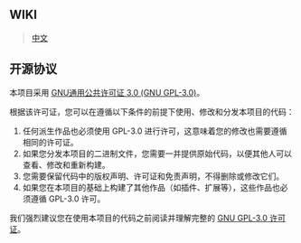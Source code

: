## WIKI
> [中文](https://wiki.originmc.cn/zh/Magic)
## 开源协议

本项目采用 [GNU通用公共许可证 3.0 (GNU GPL-3.0)](https://www.gnu.org/licenses/gpl-3.0.en.html)。

根据该许可证，您可以在遵循以下条件的前提下使用、修改和分发本项目的代码：

1. 任何派生作品也必须使用 GPL-3.0 进行许可，这意味着您的修改也需要遵循相同的许可证。
2. 如果您分发本项目的二进制文件，您需要一并提供原始代码，以便其他人可以查看、修改和重新构建。
3. 您需要保留代码中的版权声明、许可证和免责声明，不得删除或修改它们。
4. 如果您在本项目的基础上构建了其他作品（如插件、扩展等），这些作品也必须遵循 GPL-3.0 许可。

我们强烈建议您在使用本项目的代码之前阅读并理解完整的 [GNU GPL-3.0 许可证](https://www.gnu.org/licenses/gpl-3.0.en.html)。
